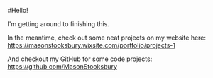 #Hello!

I'm getting around to finishing this.

In the meantime, check out some neat projects on my website here: https://masonstooksbury.wixsite.com/portfolio/projects-1

And checkout my GitHub for some code projects: https://github.com/MasonStooksbury
